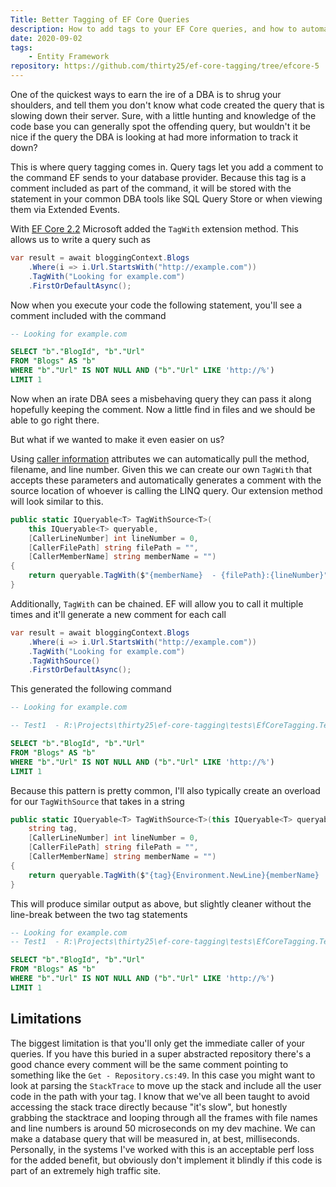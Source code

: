 ```yaml
---
Title: Better Tagging of EF Core Queries
description: How to add tags to your EF Core queries, and how to automatically give those tags better info.
date: 2020-09-02
tags:
    - Entity Framework
repository: https://github.com/thirty25/ef-core-tagging/tree/efcore-5
---
```


One of the quickest ways to earn the ire of a DBA is to shrug your shoulders, and tell them you don't know what code
created the query that is slowing down their server. Sure, with a little hunting and knowledge of the code base you can
generally spot the offending query, but wouldn't it be nice if the query the DBA is looking at had more information to
track it down?

This is where query tagging comes in. Query tags let you add a comment to the command EF sends to your database
provider. Because this tag is a comment included as part of the command, it will be stored with the statement in your
common DBA tools like SQL Query Store or when viewing them via Extended Events.

With [EF Core 2.2](https://devblogs.microsoft.com/dotnet/announcing-entity-framework-core-2-2/#query-tags) Microsoft
added the `TagWith` extension method. This allows us to write a query such as

```csharp
var result = await bloggingContext.Blogs
    .Where(i => i.Url.StartsWith("http://example.com"))
    .TagWith("Looking for example.com")
    .FirstOrDefaultAsync();
```

Now when you execute your code the following statement, you'll see a comment included with the command

```sql
-- Looking for example.com

SELECT "b"."BlogId", "b"."Url"
FROM "Blogs" AS "b"
WHERE "b"."Url" IS NOT NULL AND ("b"."Url" LIKE 'http://%')
LIMIT 1
```

Now when an irate DBA sees a misbehaving query they can pass it along hopefully keeping the comment. Now a little find
in files and we should be able to go right there.

But what if we wanted to make it even easier on us?

Using
[caller information](https://docs.microsoft.com/en-us/dotnet/csharp/language-reference/attributes/caller-information)
attributes we can automatically pull the method, filename, and line number. Given this we can create our own `TagWith`
that accepts these parameters and automatically generates a comment with the source location of whoever is calling the
LINQ query. Our extension method will look similar to this.

```csharp
public static IQueryable<T> TagWithSource<T>(
    this IQueryable<T> queryable,
    [CallerLineNumber] int lineNumber = 0,
    [CallerFilePath] string filePath = "",
    [CallerMemberName] string memberName = "")
{
    return queryable.TagWith($"{memberName}  - {filePath}:{lineNumber}");
}
```

Additionally, `TagWith` can be chained. EF will allow you to call it multiple times and it'll generate a new comment for
each call

```csharp
var result = await bloggingContext.Blogs
    .Where(i => i.Url.StartsWith("http://example.com"))
    .TagWith("Looking for example.com")
    .TagWithSource()
    .FirstOrDefaultAsync();
```

This generated the following command

```sql
-- Looking for example.com

-- Test1  - R:\Projects\thirty25\ef-core-tagging\tests\EfCoreTagging.Tests\UnitTest1.cs:45

SELECT "b"."BlogId", "b"."Url"
FROM "Blogs" AS "b"
WHERE "b"."Url" IS NOT NULL AND ("b"."Url" LIKE 'http://%')
LIMIT 1
```

Because this pattern is pretty common, I'll also typically create an overload for our `TagWithSource` that takes in a
string

```csharp
public static IQueryable<T> TagWithSource<T>(this IQueryable<T> queryable,
    string tag,
    [CallerLineNumber] int lineNumber = 0,
    [CallerFilePath] string filePath = "",
    [CallerMemberName] string memberName = "")
{
    return queryable.TagWith($"{tag}{Environment.NewLine}{memberName}  - {filePath}:{lineNumber}");
}
```

This will produce similar output as above, but slightly cleaner without the line-break between the two tag statements

```sql
-- Looking for example.com
-- Test1  - R:\Projects\thirty25\ef-core-tagging\tests\EfCoreTagging.Tests\UnitTest1.cs:45

SELECT "b"."BlogId", "b"."Url"
FROM "Blogs" AS "b"
WHERE "b"."Url" IS NOT NULL AND ("b"."Url" LIKE 'http://%')
LIMIT 1
```

## Limitations

The biggest limitation is that you'll only get the immediate caller of your queries. If you have this buried in a super
abstracted repository there's a good chance every comment will be the same comment pointing to something like the
`Get - Repository.cs:49`. In this case you might want to look at parsing the `StackTrace` to move up the stack and
include all the user code in the path with your tag. I know that we've all been taught to avoid accessing the stack
trace directly because "it's slow", but honestly grabbing the stacktrace and looping through all the frames with file
names and line numbers is around 50 microseconds on my dev machine. We can make a database query that will be measured
in, at best, milliseconds. Personally, in the systems I've worked with this is an acceptable perf loss for the added
benefit, but obviously don't implement it blindly if this code is part of an extremely high traffic site.
